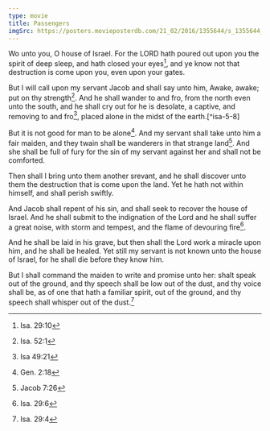 ```yaml
---
type: movie
title: Passengers
imgSrc: https://posters.movieposterdb.com/21_02/2016/1355644/s_1355644_55ca9703.jpg
---
```


Wo unto you, O house of Israel. For the LORD hath poured out upon you the spirit of deep sleep, and hath closed your eyes[^isa-29-10], and ye know not that destruction is come upon you, even upon your gates.

But I will call upon my servant Jacob and shall say unto him, Awake, awake; put on thy strength[^isa-52-1]. And he shall wander to and fro, from the north even unto the south, and he shall cry out for he is desolate, a captive, and removing to and fro[^isa-49-21], placed alone in the midst of the earth.[^isa-5-8]

But it is not good for man to be alone[^gen-2-18]. And my servant shall take unto him a fair maiden, and they twain shall be wanderers in that strange land[^jacob-7-26]. And she shall be full of fury for the sin of my servant against her and shall not be comforted.

Then shall I bring unto them another srevant, and he shall discover unto them the destruction that is come upon the land. Yet he hath not within himself, and shall perish swiftly.

And Jacob shall repent of his sin, and shall seek to recover the house of Israel. And he shall submit to the indignation of the Lord and he shall suffer a great noise, with storm and tempest, and the flame of devouring fire[^isa-29-6].

And he shall be laid in his grave, but then shall the Lord work a miracle upon him, and he shall be healed. Yet still my servant is not known unto the house of Israel, for he shall die before they know him.

But I shall command the maiden to write and promise unto her: shalt speak out of the ground, and thy speech shall be low out of the dust, and thy voice shall be, as of one that hath a familiar spirit, out of the ground, and thy speech shall whisper out of the dust.[^isa-29-4]

[^isa-29-10]: Isa. 29:10
[^isa-49-21]: Isa 49:21
[^isa-52-1]: Isa. 52:1
[^gen-2-18]: Gen. 2:18
[^jacob-7-26]: Jacob 7:26
[^isa-29-6]: Isa. 29:6
[^isa-29-4]: Isa. 29:4
